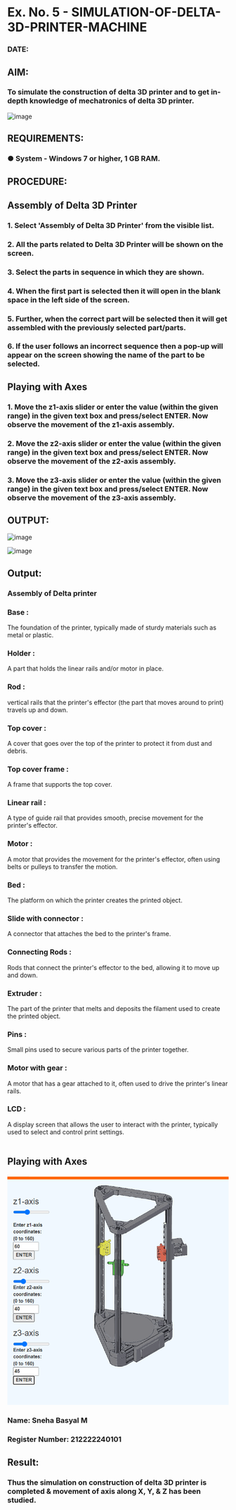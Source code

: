 # Ex. No. 5 - SIMULATION-OF-DELTA-3D-PRINTER-MACHINE

### DATE: 
## AIM:
### To simulate the construction of delta 3D printer and to get in-depth knowledge of mechatronics of delta 3D printer.

![image](https://github.com/Sellakumar1987/Ex.-No.-5---SIMULATION-OF-DELTA-3D-PRINTER-MACHINE/assets/113594316/c784471e-098f-456d-9c1b-e9f0ce56cc9b)

## REQUIREMENTS:
### ●	System - Windows 7 or higher, 1 GB RAM.

## PROCEDURE:

## Assembly of Delta 3D Printer
### 1.	Select 'Assembly of Delta 3D Printer' from the visible list.
### 2.	All the parts related to Delta 3D Printer will be shown on the screen.
### 3.	Select the parts in sequence in which they are shown.
### 4.	When the first part is selected then it will open in the blank space in the left side of the screen.
### 5.	Further, when the correct part will be selected then it will get assembled with the previously selected part/parts.
### 6.	If the user follows an incorrect sequence then a pop-up will appear on the screen showing the name of the part to be selected.

## Playing with Axes
### 1.	Move the z1-axis slider or enter the value (within the given range) in the given text box and press/select ENTER. Now observe the movement of the z1-axis assembly.
### 2.	Move the z2-axis slider or enter the value (within the given range) in the given text box and press/select ENTER. Now observe the movement of the z2-axis assembly.
### 3.	Move the z3-axis slider or enter the value (within the given range) in the given text box and press/select ENTER. Now observe the movement of the z3-axis assembly.

## OUTPUT:
![image](https://github.com/Sellakumar1987/Ex.-No.-5---SIMULATION-OF-DELTA-3D-PRINTER-MACHINE/assets/113594316/10304caa-3e0f-4c4a-bd73-3cadb477a64b)

![image](https://github.com/Sellakumar1987/Ex.-No.-5---SIMULATION-OF-DELTA-3D-PRINTER-MACHINE/assets/113594316/1f3e6b6d-0724-41dc-b7d2-15516060d066)

## Output:

### Assembly of Delta printer

### Base :
The foundation of the printer, typically made of sturdy materials such as metal or plastic.

### Holder :
A part that holds the linear rails and/or motor in place.

### Rod :
vertical rails that the printer's effector (the part that moves around to print) travels up and down.

### Top cover :
A cover that goes over the top of the printer to protect it from dust and debris.

### Top cover frame :
A frame that supports the top cover.

### Linear rail :
A type of guide rail that provides smooth, precise movement for the printer's effector.

### Motor :
A motor that provides the movement for the printer's effector, often using belts or pulleys to transfer the motion.

### Bed :
The platform on which the printer creates the printed object.

### Slide with connector :
A connector that attaches the bed to the printer's frame.

### Connecting Rods :
Rods that connect the printer's effector to the bed, allowing it to move up and down.

### Extruder :
The part of the printer that melts and deposits the filament used to create the printed object.

### Pins :
Small pins used to secure various parts of the printer together.

### Motor with gear :
A motor that has a gear attached to it, often used to drive the printer's linear rails.

### LCD : 
A display screen that allows the user to interact with the printer, typically used to select and control print settings.
<br>
<br>

## Playing with Axes
![Ex.No.5-SIMULATION-OF-DELTA-3D-PRINTER-MACHINE](empd52.png)

### Name: Sneha Basyal M
### Register Number: 212222240101

## Result: 
### Thus the simulation on construction of delta 3D printer is completed & movement of axis along X, Y, & Z has been studied.
